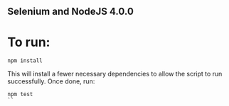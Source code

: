 ## Selenium and NodeJS 4.0.0

# To run:

```
npm install
```

This will install a fewer necessary dependencies to allow the script to run successfully. Once done, run:

```
npm test
``
